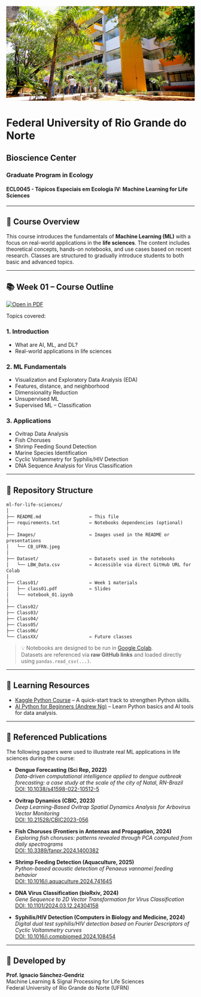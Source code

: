 <center><img width="800" src="Images/CB_UFRN.jpeg"></center>

# Federal University of Rio Grande do Norte  
## Bioscience Center  
### Graduate Program in Ecology  
#### ECL0045 - Tópicos Especiais em Ecologia IV: Machine Learning for Life Sciences

---

## 🧭 Course Overview

This course introduces the fundamentals of **Machine Learning (ML)** with a focus on real-world applications in the **life sciences**. The content includes theoretical concepts, hands-on notebooks, and use cases based on recent research. Classes are structured to gradually introduce students to both basic and advanced topics.

---

## 📚 Week 01 – Course Outline  
[![Open in PDF](https://img.shields.io/badge/-PDF-EC1C24?style=flat-square&logo=adobeacrobatreader)](https://github.com/igendriz/ml-for-life-sciences/blob/main/Class01/class01.pdf)

Topics covered:

### 1. Introduction  
- What are AI, ML, and DL?  
- Real-world applications in life sciences  

### 2. ML Fundamentals  
- Visualization and Exploratory Data Analysis (EDA)  
- Features, distance, and neighborhood  
- Dimensionality Reduction  
- Unsupervised ML  
- Supervised ML – Classification  

### 3. Applications  
- Ovitrap Data Analysis  
- Fish Choruses  
- Shrimp Feeding Sound Detection  
- Marine Species Identification  
- Cyclic Voltammetry for Syphilis/HIV Detection  
- DNA Sequence Analysis for Virus Classification  

---

## 📁 Repository Structure

```plaintext
ml-for-life-sciences/
│
├── README.md                  ← This file
├── requirements.txt           ← Notebooks dependencies (optional)
│
├── Images/                    ← Images used in the README or presentations
│   └── CB_UFRN.jpeg
│
├── Dataset/                   ← Datasets used in the notebooks
│   └── LBW_Data.csv           ← Accessible via direct GitHub URL for Colab
│
├── Class01/                   ← Week 1 materials
│   ├── class01.pdf            ← Slides
│   └── notebook_01.ipynb
│
├── Class02/
├── Class03/
├── Class04/
├── Class05/
├── Class06/
└── ClassXX/                   ← Future classes
```

> 💡 Notebooks are designed to be run in [Google Colab](https://colab.research.google.com/).  
> Datasets are referenced via **raw GitHub links** and loaded directly using `pandas.read_csv(...)`.

---

## 📖 Learning Resources

- [Kaggle Python Course](https://www.kaggle.com/learn/python) – A quick-start track to strengthen Python skills.
- [AI Python for Beginners (Andrew Ng)](https://www.deeplearning.ai/short-courses/ai-python-for-beginners/) – Learn Python basics and AI tools for data analysis.

---

## 📑 Referenced Publications

The following papers were used to illustrate real ML applications in life sciences during the course:

- **Dengue Forecasting (Sci Rep, 2022)**  
  *Data-driven computational intelligence applied to dengue outbreak forecasting: a case study at the scale of the city of Natal, RN-Brazil*  
  [DOI: 10.1038/s41598-022-10512-5](https://doi.org/10.1038/s41598-022-10512-5)

- **Ovitrap Dynamics (CBIC, 2023)**  
  *Deep Learning-Based Ovitrap Spatial Dynamics Analysis for Arbovirus Vector Monitoring*  
  [DOI: 10.21528/CBIC2023-056](https://doi.org/10.21528/CBIC2023-056)

- **Fish Choruses (Frontiers in Antennas and Propagation, 2024)**  
  *Exploring fish choruses: patterns revealed through PCA computed from daily spectrograms*  
  [DOI: 10.3389/fanpr.2024.1400382](https://doi.org/10.3389/fanpr.2024.1400382)

- **Shrimp Feeding Detection (Aquaculture, 2025)**  
  *Python-based acoustic detection of Penaeus vannamei feeding behavior*  
  [DOI: 10.1016/j.aquaculture.2024.741645](https://doi.org/10.1016/j.aquaculture.2024.741645)

- **DNA Virus Classification (bioRxiv, 2024)**  
  *Gene Sequence to 2D Vector Transformation for Virus Classification*  
  [DOI: 10.1101/2024.03.12.24304158](https://doi.org/10.1101/2024.03.12.24304158)

- **Syphilis/HIV Detection (Computers in Biology and Medicine, 2024)**  
  *Digital dual test syphilis/HIV detection based on Fourier Descriptors of Cyclic Voltammetry curves*  
  [DOI: 10.1016/j.compbiomed.2024.108454](https://doi.org/10.1016/j.compbiomed.2024.108454)

---

## 🧪 Developed by  
**Prof. Ignacio Sánchez-Gendriz**  
Machine Learning & Signal Processing for Life Sciences  
Federal University of Rio Grande do Norte (UFRN)  
